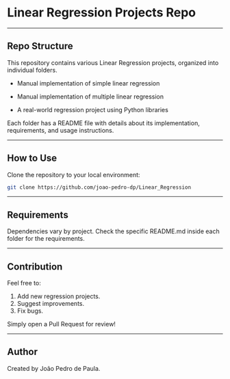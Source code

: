 # Linear Regression Projects Repo

---

## Repo Structure

This repository contains various Linear Regression projects, organized into individual folders. 

- Manual implementation of simple linear regression

- Manual implementation of multiple linear regression

- A real-world regression project using Python libraries

Each folder has a README file with details about its implementation, requirements, and usage instructions.

---

## How to Use

Clone the repository to your local environment:

```bash
git clone https://github.com/joao-pedro-dp/Linear_Regression
```

---

## Requirements

Dependencies vary by project. Check the specific README.md inside each folder for the requirements.

---

## Contribution

Feel free to:

1. Add new regression projects.
2. Suggest improvements.
3. Fix bugs.

Simply open a Pull Request for review!

---

## Author

Created by João Pedro de Paula.